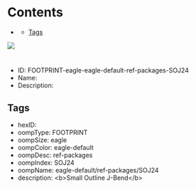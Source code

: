 



Contents
========

* [](#)
	* [Tags](#tags)
  
![][im]
# 

- ID: FOOTPRINT-eagle-eagle-default-ref-packages-SOJ24
- Name: 
- Description: 

## Tags

- hexID: 
- oompType: FOOTPRINT
- oompSize: eagle
- oompColor: eagle-default
- oompDesc: ref-packages
- oompIndex: SOJ24
- oompName: eagle-default/ref-packages/SOJ24
- description: &lt;b&gt;Small Outline J-Bend&lt;/b&gt;



[im]: image.png
